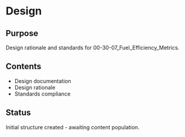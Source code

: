 # Design

## Purpose
Design rationale and standards for 00-30-07_Fuel_Efficiency_Metrics.

## Contents
- Design documentation
- Design rationale
- Standards compliance

## Status
Initial structure created - awaiting content population.
